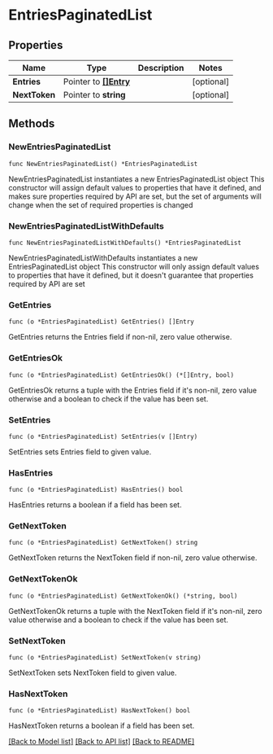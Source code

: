 # EntriesPaginatedList

## Properties

Name | Type | Description | Notes
------------ | ------------- | ------------- | -------------
**Entries** | Pointer to [**[]Entry**](Entry.md) |  | [optional] 
**NextToken** | Pointer to **string** |  | [optional] 

## Methods

### NewEntriesPaginatedList

`func NewEntriesPaginatedList() *EntriesPaginatedList`

NewEntriesPaginatedList instantiates a new EntriesPaginatedList object
This constructor will assign default values to properties that have it defined,
and makes sure properties required by API are set, but the set of arguments
will change when the set of required properties is changed

### NewEntriesPaginatedListWithDefaults

`func NewEntriesPaginatedListWithDefaults() *EntriesPaginatedList`

NewEntriesPaginatedListWithDefaults instantiates a new EntriesPaginatedList object
This constructor will only assign default values to properties that have it defined,
but it doesn't guarantee that properties required by API are set

### GetEntries

`func (o *EntriesPaginatedList) GetEntries() []Entry`

GetEntries returns the Entries field if non-nil, zero value otherwise.

### GetEntriesOk

`func (o *EntriesPaginatedList) GetEntriesOk() (*[]Entry, bool)`

GetEntriesOk returns a tuple with the Entries field if it's non-nil, zero value otherwise
and a boolean to check if the value has been set.

### SetEntries

`func (o *EntriesPaginatedList) SetEntries(v []Entry)`

SetEntries sets Entries field to given value.

### HasEntries

`func (o *EntriesPaginatedList) HasEntries() bool`

HasEntries returns a boolean if a field has been set.

### GetNextToken

`func (o *EntriesPaginatedList) GetNextToken() string`

GetNextToken returns the NextToken field if non-nil, zero value otherwise.

### GetNextTokenOk

`func (o *EntriesPaginatedList) GetNextTokenOk() (*string, bool)`

GetNextTokenOk returns a tuple with the NextToken field if it's non-nil, zero value otherwise
and a boolean to check if the value has been set.

### SetNextToken

`func (o *EntriesPaginatedList) SetNextToken(v string)`

SetNextToken sets NextToken field to given value.

### HasNextToken

`func (o *EntriesPaginatedList) HasNextToken() bool`

HasNextToken returns a boolean if a field has been set.


[[Back to Model list]](../README.md#documentation-for-models) [[Back to API list]](../README.md#documentation-for-api-endpoints) [[Back to README]](../README.md)


